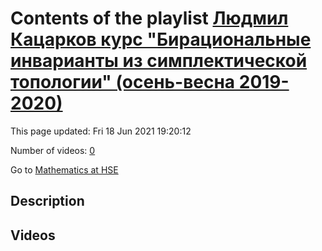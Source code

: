 # Contents of the playlist [Людмил Кацарков курс "Бирациональные инварианты из симплектической топологии" (осень-весна 2019-2020)](https://www.youtube.com/playlist?list=PLq3E5oubNNoBw5K-IdnDwovzOGy_g9PZE)

This page updated: Fri 18 Jun 2021 19:20:12

Number of videos: [0](#videos)

Go to [Mathematics at HSE](../README.md)

## Description



## Videos

